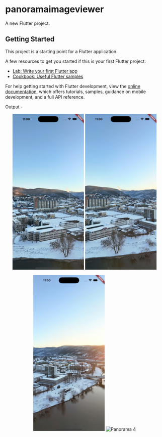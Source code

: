 # panoramaimageviewer

A new Flutter project.

## Getting Started

This project is a starting point for a Flutter application.

A few resources to get you started if this is your first Flutter project:

- [Lab: Write your first Flutter app](https://docs.flutter.dev/get-started/codelab)
- [Cookbook: Useful Flutter samples](https://docs.flutter.dev/cookbook)

For help getting started with Flutter development, view the
[online documentation](https://docs.flutter.dev/), which offers tutorials,
samples, guidance on mobile development, and a full API reference.


Output - 

<p align="center">
  <img src="https://github.com/patugosavi/FlutterPanoramaImageViewer/blob/main/assets/output/panorama1.png" alt="Panorama 1" width="45%">
  <img src="https://github.com/patugosavi/FlutterPanoramaImageViewer/blob/main/assets/output/panorama2.png" alt="Panorama 2" width="45%">
</p>


<p align="center">
  <img src="https://github.com/patugosavi/FlutterPanoramaImageViewer/blob/main/assets/output/panorama3.png" alt="Panorama 3" width="45%">
  <img src="https://github.com/patugosavi/FlutterPanoramaImageViewer/blob/main/assets/output/panorama4.png" alt="Panorama 4" width="45%">
</p>
